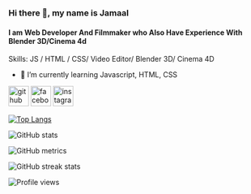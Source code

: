 ### Hi there 👋, my name is Jamaal 
#### I am Web Developer And Filmmaker who Also Have Experience With Blender 3D/Cinema 4d

Skills:  JS / HTML / CSS/ Video Editor/ Blender 3D/ Cinema 4D

- 🌱 I’m currently learning Javascript, HTML, CSS 


[<img src='https://cdn.jsdelivr.net/npm/simple-icons@3.0.1/icons/github.svg' alt='github' height='40'>](https://github.com/jamaalhassan)  [<img src='https://cdn.jsdelivr.net/npm/simple-icons@3.0.1/icons/facebook.svg' alt='facebook' height='40'>](https://www.facebook.com/profile.php?id=100008803869133)  [<img src='https://cdn.jsdelivr.net/npm/simple-icons@3.0.1/icons/instagram.svg' alt='instagram' height='40'>](https://www.instagram.com/jamaaldev/)  




[![Top Langs](https://github-readme-stats.vercel.app/api/top-langs/?username=jamaalhassan)](https://github.com/anuraghazra/github-readme-stats)

![GitHub stats](https://github-readme-stats.vercel.app/api?username=jamaalhassan&show_icons=true&count_private=true)  

![GitHub metrics](https://metrics.lecoq.io/jamaalhassan)  

![GitHub streak stats](https://github-readme-streak-stats.herokuapp.com/?user=jamaalhassan)  

![Profile views](https://gpvc.arturio.dev/jamaalhassan)  
